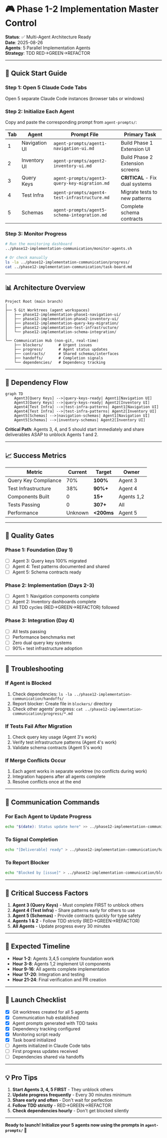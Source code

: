 # 🎮 Phase 1-2 Implementation Master Control

**Status**: ✅ Multi-Agent Architecture Ready  
**Date**: 2025-08-26  
**Agents**: 5 Parallel Implementation Agents  
**Strategy**: TDD RED→GREEN→REFACTOR  

---

## 🚀 Quick Start Guide

### Step 1: Open 5 Claude Code Tabs
Open 5 separate Claude Code instances (browser tabs or windows)

### Step 2: Initialize Each Agent
Copy and paste the corresponding prompt from `agent-prompts/`:

| Tab | Agent | Prompt File | Primary Task |
|-----|-------|------------|--------------|
| 1 | Navigation UI | `agent-prompts/agent1-navigation-ui.md` | Build Phase 1 Extension UI |
| 2 | Inventory UI | `agent-prompts/agent2-inventory-ui.md` | Build Phase 2 Extension screens |
| 3 | Query Keys | `agent-prompts/agent3-query-key-migration.md` | **CRITICAL** - Fix dual systems |
| 4 | Test Infra | `agent-prompts/agent4-test-infrastructure.md` | Migrate tests to new patterns |
| 5 | Schemas | `agent-prompts/agent5-schema-integration.md` | Complete schema contracts |

### Step 3: Monitor Progress
```bash
# Run the monitoring dashboard
../phase12-implementation-communication/monitor-agents.sh

# Or check manually
ls -la ../phase12-implementation-communication/progress/
cat ../phase12-implementation-communication/task-board.md
```

---

## 📊 Architecture Overview

```
Project Root (main branch)
│
├── 5 Git Worktrees (agent workspaces)
│   ├── phase12-implementation-phase1-navigation-ui/
│   ├── phase12-implementation-phase2-inventory-ui/
│   ├── phase12-implementation-query-key-migration/
│   ├── phase12-implementation-test-infrastructure/
│   └── phase12-implementation-schema-integration/
│
└── Communication Hub (non-git, real-time)
    ├── blockers/       # Urgent issues
    ├── progress/       # Agent status updates
    ├── contracts/      # Shared schemas/interfaces
    ├── handoffs/       # Completion signals
    └── dependencies/   # Dependency tracking
```

---

## 🔄 Dependency Flow

```mermaid
graph TD
    Agent3[Query Keys] -->|query-keys-ready| Agent1[Navigation UI]
    Agent3[Query Keys] -->|query-keys-ready| Agent2[Inventory UI]
    Agent4[Test Infra] -->|test-infra-patterns| Agent1[Navigation UI]
    Agent4[Test Infra] -->|test-infra-patterns| Agent2[Inventory UI]
    Agent5[Schemas] -->|navigation-schemas| Agent1[Navigation UI]
    Agent5[Schemas] -->|inventory-schemas| Agent2[Inventory UI]
```

**Critical Path**: Agents 3, 4, and 5 should start immediately and share deliverables ASAP to unblock Agents 1 and 2.

---

## 📈 Success Metrics

| Metric | Current | Target | Owner |
|--------|---------|--------|-------|
| Query Key Compliance | 70% | **100%** | Agent 3 |
| Test Infrastructure | 38% | **90%+** | Agent 4 |
| Components Built | 0 | **15+** | Agents 1,2 |
| Tests Passing | 0 | **307+** | All |
| Performance | Unknown | **<200ms** | Agent 5 |

---

## 🚦 Quality Gates

### Phase 1: Foundation (Day 1)
- [ ] Agent 3: Query keys 100% migrated
- [ ] Agent 4: Test patterns documented and shared
- [ ] Agent 5: Schema contracts ready

### Phase 2: Implementation (Days 2-3)
- [ ] Agent 1: Navigation components complete
- [ ] Agent 2: Inventory dashboards complete
- [ ] All TDD cycles (RED→GREEN→REFACTOR) followed

### Phase 3: Integration (Day 4)
- [ ] All tests passing
- [ ] Performance benchmarks met
- [ ] Zero dual query key systems
- [ ] 90%+ test infrastructure adoption

---

## 🔧 Troubleshooting

### If Agent is Blocked
1. Check dependencies: `ls -la ../phase12-implementation-communication/handoffs/`
2. Report blocker: Create file in `blockers/` directory
3. Check other agents' progress: `cat ../phase12-implementation-communication/progress/*.md`

### If Tests Fail After Migration
1. Check query key usage (Agent 3's work)
2. Verify test infrastructure patterns (Agent 4's work)
3. Validate schema contracts (Agent 5's work)

### If Merge Conflicts Occur
1. Each agent works in separate worktree (no conflicts during work)
2. Integration happens after all agents complete
3. Resolve conflicts once at the end

---

## 📡 Communication Commands

### For Each Agent to Update Progress
```bash
echo "$(date): Status update here" >> ../phase12-implementation-communication/progress/[agent-name].md
```

### To Signal Completion
```bash
echo "[Deliverable] ready" > ../phase12-implementation-communication/handoffs/[deliverable].md
```

### To Report Blocker
```bash
echo "Blocked by [issue]" > ../phase12-implementation-communication/blockers/[agent]-[timestamp].md
```

---

## 🎯 Critical Success Factors

1. **Agent 3 (Query Keys)** - Must complete FIRST to unblock others
2. **Agent 4 (Test Infra)** - Share patterns early for others to use
3. **Agent 5 (Schemas)** - Provide contracts quickly for type safety
4. **Agents 1 & 2** - Follow TDD strictly (RED→GREEN→REFACTOR)
5. **All Agents** - Update progress every 30 minutes

---

## 📅 Expected Timeline

- **Hour 1-2**: Agents 3,4,5 complete foundation work
- **Hour 3-8**: Agents 1,2 implement UI components
- **Hour 9-16**: All agents complete implementation
- **Hour 17-20**: Integration and testing
- **Hour 21-24**: Final verification and PR creation

---

## 🚀 Launch Checklist

- [x] Git worktrees created for all 5 agents
- [x] Communication hub established
- [x] Agent prompts generated with TDD tasks
- [x] Dependency tracking configured
- [x] Monitoring script ready
- [x] Task board initialized
- [ ] Agents initialized in Claude Code tabs
- [ ] First progress updates received
- [ ] Dependencies shared via handoffs

---

## 💡 Pro Tips

1. **Start Agents 3, 4, 5 FIRST** - They unblock others
2. **Update progress frequently** - Every 30 minutes minimum
3. **Share early and often** - Don't wait for perfection
4. **Follow TDD strictly** - RED→GREEN→REFACTOR
5. **Check dependencies hourly** - Don't get blocked silently

---

**Ready to launch! Initialize your 5 agents now using the prompts in `agent-prompts/` 🚀**
